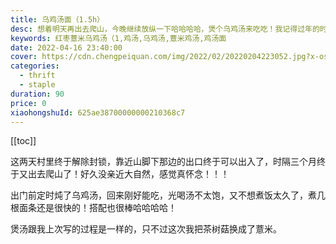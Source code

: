 ```yaml
---
title: 乌鸡汤面（1.5h）
desc: 想着明天再出去爬山，今晚继续放纵一下哈哈哈哈，煲个乌鸡汤来吃吃！我记得过年的时候我朋友问我，为什么我的鸡汤那么清澈，当时也简单跟她分享过，今晚再煲汤我就在这里记录下过程。
keywords: 红枣薏米乌鸡汤（1,鸡汤,乌鸡汤,薏米鸡汤,鸡汤面
date: 2022-04-16 23:40:00
cover: https://cdn.chengpeiquan.com/img/2022/02/20220204223052.jpg?x-oss-process=image/interlace,1
categories:
  - thrift
  - staple
duration: 90
price: 0
xiaohongshuId: 625ae38700000000210368c7
---
```


[[toc]]

这两天村里终于解除封锁，靠近山脚下那边的出口终于可以出入了，时隔三个月终于又出去爬山了！好久没亲近大自然，感觉真怀念！！！

出门前定时炖了乌鸡汤，回来刚好能吃，光喝汤不太饱，又不想煮饭太久了，煮几根面条还是很快的！搭配也很棒哈哈哈哈！

煲汤跟我上次写的过程是一样的，只不过这次我把茶树菇换成了薏米。
